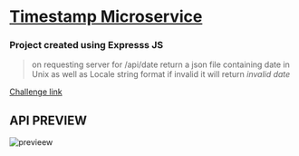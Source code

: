 
# [Timestamp Microservice](https://www.freecodecamp.org/learn/apis-and-microservices/apis-and-microservices-projects/timestamp-microservice)
### Project created using **Expresss JS**

>on requesting server for /api/date return a json file containing date in Unix as well as Locale string format
>if invalid it will return _invalid date_

[Challenge link](https://www.freecodecamp.org/learn/apis-and-microservices/apis-and-microservices-projects/timestamp-microservice)


## API PREVIEW
 ![previeew](https://drive.google.com/uc?id=1p_UiY3o0q8L57OPR6GcJ2U9OcZHiPGYE/view)
